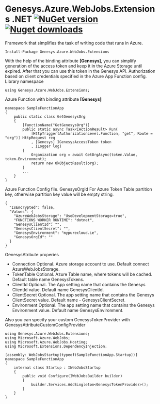 # Genesys.Azure.WebJobs.Extensions .NET [![NuGet version](https://badge.fury.io/nu/Genesys.Azure.WebJobs.Extensions.svg)](https://www.nuget.org/packages/Genesys.Azure.WebJobs.Extensions) [![Nuget downloads](https://img.shields.io/nuget/dt/Genesys.Azure.WebJobs.Extensions)](https://www.nuget.org/packages/Genesys.Azure.WebJobs.Extensions)

Framework that simplifies the task of writing code that runs in Azure.

```{"language":"csharp"}
Install-Package Genesys.Azure.WebJobs.Extensions
```
With the help of the binding attribute **[Genesys]**, you can simplify generation of the access token and keep it in the Azure Storage until expired.  After that you can use this token in the Genesys API.
Authorization based on client credentials specified in the Azure App Function config.
Library namespace
```{"language":"csharp"}
using Genesys.Azure.WebJobs.Extensions;
```
Azure Function with binding attribute **[Genesys]**
```{"language":"csharp"}
namespace SampleFunctionApp
{
    public static class GetGenesysOrg
    {
        [FunctionName("GetGenesysOrg")]
        public static async Task<IActionResult> Run(
            [HttpTrigger(AuthorizationLevel.Function, "get", Route = "org")] HttpRequest req
            , [Genesys] IGenesysAccessToken token
            , ILogger log)
        {
            Organization org = await GetOrgAsync(token.Value, token.Environment);
            return new OkObjectResult(org);
        }
        ...
    }
}
```
Azure Function Config file. GenesysOrgId For Azure Token Table partition key, otherwise partition key value will be empty string.
```{"language":"csharp"}
{
  "IsEncrypted": false,
  "Values": {
    "AzureWebJobsStorage": "UseDevelopmentStorage=true",
    "FUNCTIONS_WORKER_RUNTIME": "dotnet",
    "GenesysClientId": "",
    "GenesysClientSecret": "",
    "GenesysEnvironment": "mypurecloud.ie",
    "GenesysOrgId": ""
  }
}
```

GenesysAtribute properies
- Connection Optional. Azure storage account to use. Default connect AzureWebJobsStorage.
- TokenTable Optional. Azure Table name, where tokens will be cached. Default table name GenesysTokens.
- ClientId Optional. The App setting name that contains the Genesys ClientId value. Default name GenesysClientId.
- ClientSecret Optional. The app setting name that contains the Genesys ClientSecret value. Default name - GenesysClientSecret.
- Environment Optional. The app setting name that contains the Genesys Environment value. Default name GenesysEnvironment.

Also you can specify your custom GenesysTokenProvider with GenesysAttributeCustomConfigProvider
```{"language":"csharp"}
using Genesys.Azure.WebJobs.Extensions;
using Microsoft.Azure.WebJobs;
using Microsoft.Azure.WebJobs.Hosting;
using Microsoft.Extensions.DependencyInjection;

[assembly: WebJobsStartup(typeof(SampleFunctionApp.Startup))]
namespace SampleFunctionApp
{
    internal class Startup : IWebJobsStartup
    {
        public void Configure(IWebJobsBuilder builder)
        {
            builder.Services.AddSingleton<GenesysTokenProvider>();            
        }
    }
}
```


